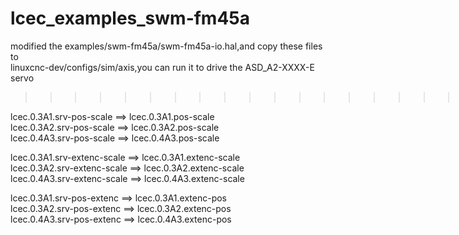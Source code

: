 # lcec_examples_swm-fm45a<br>
modified the examples/swm-fm45a/swm-fm45a-io.hal,and copy these files to<br>
linuxcnc-dev/configs/sim/axis,you can run it to drive the ASD_A2-XXXX-E servo<br>
>>>>>>>>>>>>>>>>>>>>>>>>>>>>>>>>>>>>>>>>>>>>>>>>>>>>>>>><br>
lcec.0.3A1.srv-pos-scale ==> lcec.0.3A1.pos-scale <br>
lcec.0.3A2.srv-pos-scale ==> lcec.0.3A2.pos-scale <br>
lcec.0.4A3.srv-pos-scale ==> lcec.0.4A3.pos-scale <br>

lcec.0.3A1.srv-extenc-scale ==> lcec.0.3A1.extenc-scale <br>
lcec.0.3A2.srv-extenc-scale ==> lcec.0.3A2.extenc-scale <br>
lcec.0.4A3.srv-extenc-scale ==> lcec.0.4A3.extenc-scale <br>

lcec.0.3A1.srv-pos-extenc ==> lcec.0.3A1.extenc-pos<br>
lcec.0.3A2.srv-pos-extenc ==> lcec.0.3A2.extenc-pos<br>
lcec.0.4A3.srv-pos-extenc ==> lcec.0.4A3.extenc-pos<br>
